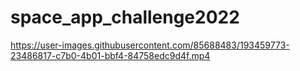# space_app_challenge2022

https://user-images.githubusercontent.com/85688483/193459773-23486817-c7b0-4b01-bbf4-84758edc9d4f.mp4

